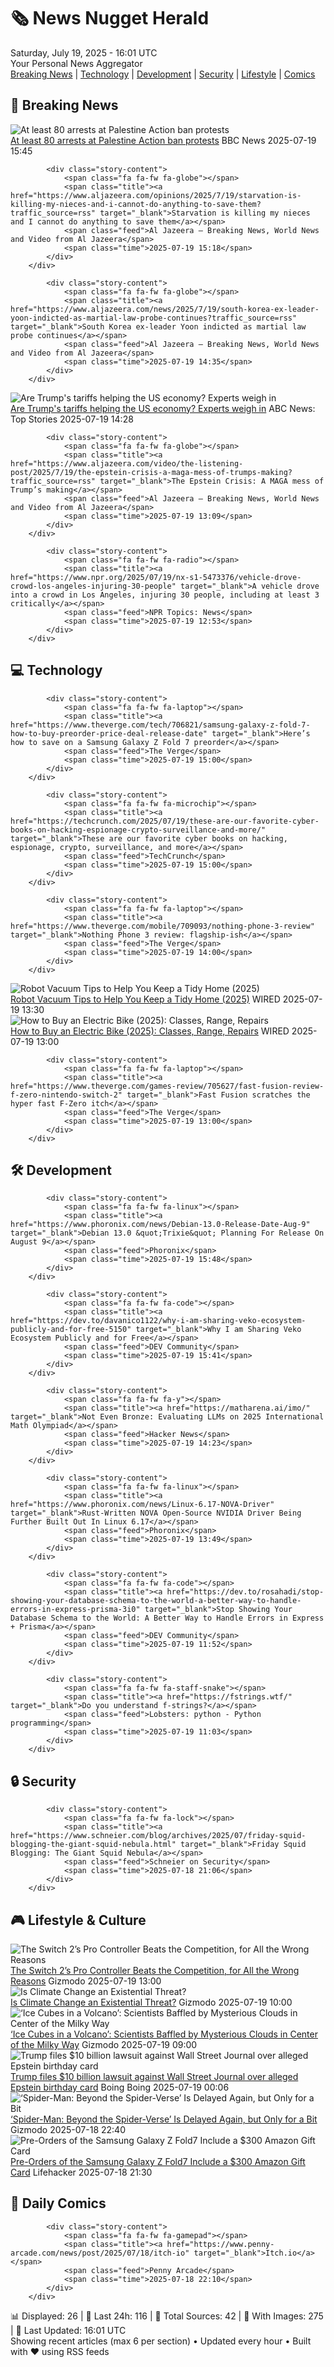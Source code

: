 <!-- Processing 54 RSS feeds at 2025-07-19 16:01:33 UTC -->
<!-- Processing: Poorly Drawn Lines -->
<!-- Processing: Garfield -->
<!-- Processing: Dilbert -->
<!-- Processing: Cyanide & Happiness -->
<!-- Processing: Girl Genius -->
<!-- Processing: CNN Breaking News -->
<!-- Processing: BBC Breaking News -->
<!-- Processing: Al Jazeera Breaking News -->
<!-- Processing: CBC News -->
<!-- Error processing https://rss.cbc.ca/lineup/topstories.xml: The read operation timed out -->
<!-- Processing: Associated Press Breaking -->
<!-- Processing: ABC News Breaking -->
<!-- Processing: Sky News World -->
<!-- Processing: The Verge -->
<!-- Processing: Hacker News -->
<!-- Processing: Dev.to -->
<!-- Processing: Phoronix Linux News -->
<!-- Processing: It's FOSS -->
<!-- Error processing https://itsfoss.com/rss/: The read operation timed out -->
<!-- Processing: GitHub Blog -->
<!-- Processing: GitLab Blog -->
<!-- Processing: The Pragmatic Engineer -->
<!-- Processing: Kotaku -->
<!-- Processing: Krebs on Security -->
<!-- Generated 7 new posts out of 22 feeds processed -->
<div class="newspaper-header">
    <h1 class="newspaper-title">🗞️ News Nugget Herald</h1>
    <div class="newspaper-date">Saturday, July 19, 2025 - 16:01 UTC</div>
    <div class="newspaper-subtitle">Your Personal News Aggregator</div>
</div>

<div class="newspaper-nav">
    <a href="#breaking">Breaking News</a> |
    <a href="#tech">Technology</a> |
    <a href="#dev">Development</a> |
    <a href="#security">Security</a> |
    <a href="#lifestyle">Lifestyle</a> |
    <a href="#webcomics">Comics</a>
</div>

<div class="news-section breaking-news" id="breaking">
<h2 class="section-header">🚨 Breaking News</h2>
<div class="stories-container">
<div class="story">
            <img src="https://ichef.bbci.co.uk/ace/standard/240/cpsprodpb/158b/live/c59651f0-64b0-11f0-9881-954771c01d18.jpg" alt="At least 80 arrests at Palestine Action ban protests" class="story-image" loading="lazy" onerror="this.style.display='none'">
            <div class="story-content">
                <span class="fa fa-fw fa-flag"></span>
                <span class="title"><a href="https://www.bbc.com/news/articles/c20rvdexj8jo" target="_blank">At least 80 arrests at Palestine Action ban protests</a></span>
                <span class="feed">BBC News</span>
                <span class="time">2025-07-19 15:45</span>
            </div>
        </div>
<div class="story">
            
            <div class="story-content">
                <span class="fa fa-fw fa-globe"></span>
                <span class="title"><a href="https://www.aljazeera.com/opinions/2025/7/19/starvation-is-killing-my-nieces-and-i-cannot-do-anything-to-save-them?traffic_source=rss" target="_blank">Starvation is killing my nieces and I cannot do anything to save them</a></span>
                <span class="feed">Al Jazeera – Breaking News, World News and Video from Al Jazeera</span>
                <span class="time">2025-07-19 15:18</span>
            </div>
        </div>
<div class="story">
            
            <div class="story-content">
                <span class="fa fa-fw fa-globe"></span>
                <span class="title"><a href="https://www.aljazeera.com/news/2025/7/19/south-korea-ex-leader-yoon-indicted-as-martial-law-probe-continues?traffic_source=rss" target="_blank">South Korea ex-leader Yoon indicted as martial law probe continues</a></span>
                <span class="feed">Al Jazeera – Breaking News, World News and Video from Al Jazeera</span>
                <span class="time">2025-07-19 14:35</span>
            </div>
        </div>
<div class="story">
            <img src="https://s.abcnews.com/images/Politics/trump-9-ap-er-250715_1752608657520_hpMain_4x3t_384.jpg" alt="Are Trump&#x27;s tariffs helping the US economy? Experts weigh in" class="story-image" loading="lazy" onerror="this.style.display='none'">
            <div class="story-content">
                <span class="fa fa-fw fa-tv"></span>
                <span class="title"><a href="https://abcnews.go.com/Business/trumps-tariffs-achieved-experts-weigh/story?id=123859218" target="_blank">Are Trump&#x27;s tariffs helping the US economy? Experts weigh in</a></span>
                <span class="feed">ABC News: Top Stories</span>
                <span class="time">2025-07-19 14:28</span>
            </div>
        </div>
<div class="story">
            
            <div class="story-content">
                <span class="fa fa-fw fa-globe"></span>
                <span class="title"><a href="https://www.aljazeera.com/video/the-listening-post/2025/7/19/the-epstein-crisis-a-maga-mess-of-trumps-making?traffic_source=rss" target="_blank">The Epstein Crisis: A MAGA mess of Trump’s making</a></span>
                <span class="feed">Al Jazeera – Breaking News, World News and Video from Al Jazeera</span>
                <span class="time">2025-07-19 13:09</span>
            </div>
        </div>
<div class="story">
            
            <div class="story-content">
                <span class="fa fa-fw fa-radio"></span>
                <span class="title"><a href="https://www.npr.org/2025/07/19/nx-s1-5473376/vehicle-drove-crowd-los-angeles-injuring-30-people" target="_blank">A vehicle drove into a crowd in Los Angeles, injuring 30 people, including at least 3 critically</a></span>
                <span class="feed">NPR Topics: News</span>
                <span class="time">2025-07-19 12:53</span>
            </div>
        </div>
</div>
</div>
<div class="news-section tech-news" id="tech">
<h2 class="section-header">💻 Technology</h2>
<div class="stories-container">
<div class="story">
            
            <div class="story-content">
                <span class="fa fa-fw fa-laptop"></span>
                <span class="title"><a href="https://www.theverge.com/tech/706821/samsung-galaxy-z-fold-7-how-to-buy-preorder-price-deal-release-date" target="_blank">Here’s how to save on a Samsung Galaxy Z Fold 7 preorder</a></span>
                <span class="feed">The Verge</span>
                <span class="time">2025-07-19 15:00</span>
            </div>
        </div>
<div class="story">
            
            <div class="story-content">
                <span class="fa fa-fw fa-microchip"></span>
                <span class="title"><a href="https://techcrunch.com/2025/07/19/these-are-our-favorite-cyber-books-on-hacking-espionage-crypto-surveillance-and-more/" target="_blank">These are our favorite cyber books on hacking, espionage, crypto, surveillance, and more</a></span>
                <span class="feed">TechCrunch</span>
                <span class="time">2025-07-19 15:00</span>
            </div>
        </div>
<div class="story">
            
            <div class="story-content">
                <span class="fa fa-fw fa-laptop"></span>
                <span class="title"><a href="https://www.theverge.com/mobile/709093/nothing-phone-3-review" target="_blank">Nothing Phone 3 review: flagship-ish</a></span>
                <span class="feed">The Verge</span>
                <span class="time">2025-07-19 14:00</span>
            </div>
        </div>
<div class="story">
            <img src="https://media.wired.com/photos/687b0adcbc398274954124ff/master/pass/How%20to%20Get%20the%20Most%20Out%20of%20(or%20Into)%20Your%20Robot%20Vacuum.png" alt="Robot Vacuum Tips to Help You Keep a Tidy Home (2025)" class="story-image" loading="lazy" onerror="this.style.display='none'">
            <div class="story-content">
                <span class="fa fa-fw fa-bolt"></span>
                <span class="title"><a href="https://www.wired.com/story/surprising-tips-for-your-robot-vacuum/" target="_blank">Robot Vacuum Tips to Help You Keep a Tidy Home (2025)</a></span>
                <span class="feed">WIRED</span>
                <span class="time">2025-07-19 13:30</span>
            </div>
        </div>
<div class="story">
            <img src="https://media.wired.com/photos/687b17f31d005c057f7adcb0/master/pass/How%20to%20Buy%20an%20Electric%20Bike.png" alt="How to Buy an Electric Bike (2025): Classes, Range, Repairs" class="story-image" loading="lazy" onerror="this.style.display='none'">
            <div class="story-content">
                <span class="fa fa-fw fa-bolt"></span>
                <span class="title"><a href="https://www.wired.com/story/how-to-buy-an-electric-bike/" target="_blank">How to Buy an Electric Bike (2025): Classes, Range, Repairs</a></span>
                <span class="feed">WIRED</span>
                <span class="time">2025-07-19 13:00</span>
            </div>
        </div>
<div class="story">
            
            <div class="story-content">
                <span class="fa fa-fw fa-laptop"></span>
                <span class="title"><a href="https://www.theverge.com/games-review/705627/fast-fusion-review-f-zero-nintendo-switch-2" target="_blank">Fast Fusion scratches the hyper fast F-Zero itch</a></span>
                <span class="feed">The Verge</span>
                <span class="time">2025-07-19 13:00</span>
            </div>
        </div>
</div>
</div>
<div class="news-section dev-news" id="dev">
<h2 class="section-header">🛠️ Development</h2>
<div class="stories-container">
<div class="story">
            
            <div class="story-content">
                <span class="fa fa-fw fa-linux"></span>
                <span class="title"><a href="https://www.phoronix.com/news/Debian-13.0-Release-Date-Aug-9" target="_blank">Debian 13.0 &quot;Trixie&quot; Planning For Release On August 9</a></span>
                <span class="feed">Phoronix</span>
                <span class="time">2025-07-19 15:48</span>
            </div>
        </div>
<div class="story">
            
            <div class="story-content">
                <span class="fa fa-fw fa-code"></span>
                <span class="title"><a href="https://dev.to/davanico1122/why-i-am-sharing-veko-ecosystem-publicly-and-for-free-5150" target="_blank">Why I am Sharing Veko Ecosystem Publicly and for Free</a></span>
                <span class="feed">DEV Community</span>
                <span class="time">2025-07-19 15:41</span>
            </div>
        </div>
<div class="story">
            
            <div class="story-content">
                <span class="fa fa-fw fa-y"></span>
                <span class="title"><a href="https://matharena.ai/imo/" target="_blank">Not Even Bronze: Evaluating LLMs on 2025 International Math Olympiad</a></span>
                <span class="feed">Hacker News</span>
                <span class="time">2025-07-19 14:23</span>
            </div>
        </div>
<div class="story">
            
            <div class="story-content">
                <span class="fa fa-fw fa-linux"></span>
                <span class="title"><a href="https://www.phoronix.com/news/Linux-6.17-NOVA-Driver" target="_blank">Rust-Written NOVA Open-Source NVIDIA Driver Being Further Built Out In Linux 6.17</a></span>
                <span class="feed">Phoronix</span>
                <span class="time">2025-07-19 13:49</span>
            </div>
        </div>
<div class="story">
            
            <div class="story-content">
                <span class="fa fa-fw fa-code"></span>
                <span class="title"><a href="https://dev.to/rosahadi/stop-showing-your-database-schema-to-the-world-a-better-way-to-handle-errors-in-express-prisma-3i0" target="_blank">Stop Showing Your Database Schema to the World: A Better Way to Handle Errors in Express + Prisma</a></span>
                <span class="feed">DEV Community</span>
                <span class="time">2025-07-19 11:52</span>
            </div>
        </div>
<div class="story">
            
            <div class="story-content">
                <span class="fa fa-fw fa-staff-snake"></span>
                <span class="title"><a href="https://fstrings.wtf/" target="_blank">Do you understand f-strings?</a></span>
                <span class="feed">Lobsters: python - Python programming</span>
                <span class="time">2025-07-19 11:03</span>
            </div>
        </div>
</div>
</div>
<div class="news-section security-news" id="security">
<h2 class="section-header">🔒 Security</h2>
<div class="stories-container">
<div class="story">
            
            <div class="story-content">
                <span class="fa fa-fw fa-lock"></span>
                <span class="title"><a href="https://www.schneier.com/blog/archives/2025/07/friday-squid-blogging-the-giant-squid-nebula.html" target="_blank">Friday Squid Blogging: The Giant Squid Nebula</a></span>
                <span class="feed">Schneier on Security</span>
                <span class="time">2025-07-18 21:06</span>
            </div>
        </div>
</div>
</div>
<div class="news-section lifestyle-news" id="lifestyle">
<h2 class="section-header">🎮 Lifestyle & Culture</h2>
<div class="stories-container">
<div class="story">
            <img src="https://gizmodo.com/app/uploads/2025/07/Controller-Pic-2-2.jpg" alt="The Switch 2’s Pro Controller Beats the Competition, for All the Wrong Reasons" class="story-image" loading="lazy" onerror="this.style.display='none'">
            <div class="story-content">
                <span class="fa fa-fw fa-computer"></span>
                <span class="title"><a href="https://gizmodo.com/the-switch-2s-pro-controller-beats-the-competition-for-all-the-wrong-reasons-2000631506" target="_blank">The Switch 2’s Pro Controller Beats the Competition, for All the Wrong Reasons</a></span>
                <span class="feed">Gizmodo</span>
                <span class="time">2025-07-19 13:00</span>
            </div>
        </div>
<div class="story">
            <img src="https://gizmodo.com/app/uploads/2025/07/Climate-crisis-artwork_Final_2.jpg" alt="Is Climate Change an Existential Threat?" class="story-image" loading="lazy" onerror="this.style.display='none'">
            <div class="story-content">
                <span class="fa fa-fw fa-computer"></span>
                <span class="title"><a href="https://gizmodo.com/is-climate-change-an-existential-threat-2000629702" target="_blank">Is Climate Change an Existential Threat?</a></span>
                <span class="feed">Gizmodo</span>
                <span class="time">2025-07-19 10:00</span>
            </div>
        </div>
<div class="story">
            <img src="https://gizmodo.com/app/uploads/2025/07/fermi-bubble-graphic-final-for-print-4k.jpg" alt="‘Ice Cubes in a Volcano’: Scientists Baffled by Mysterious Clouds in Center of the Milky Way" class="story-image" loading="lazy" onerror="this.style.display='none'">
            <div class="story-content">
                <span class="fa fa-fw fa-computer"></span>
                <span class="title"><a href="https://gizmodo.com/ice-cubes-in-a-volcano-scientists-baffled-by-mysterious-clouds-in-center-of-the-milky-way-2000631349" target="_blank">‘Ice Cubes in a Volcano’: Scientists Baffled by Mysterious Clouds in Center of the Milky Way</a></span>
                <span class="feed">Gizmodo</span>
                <span class="time">2025-07-19 09:00</span>
            </div>
        </div>
<div class="story">
            <img src="https://i0.wp.com/boingboing.net/wp-content/uploads/2025/05/trump-mad.jpg?fit=1080%2C720&amp;quality=60&amp;ssl=1" alt="Trump files $10 billion lawsuit against Wall Street Journal over alleged Epstein birthday card" class="story-image" loading="lazy" onerror="this.style.display='none'">
            <div class="story-content">
                <span class="fa fa-fw fa-arrow-right"></span>
                <span class="title"><a href="https://boingboing.net/2025/07/18/trump-files-10-billion-lawsuit-against-wall-street-journal-over-alleged-epstein-birthday-card.html" target="_blank">Trump files $10 billion lawsuit against Wall Street Journal over alleged Epstein birthday card</a></span>
                <span class="feed">Boing Boing</span>
                <span class="time">2025-07-19 00:06</span>
            </div>
        </div>
<div class="story">
            <img src="https://gizmodo.com/app/uploads/2025/07/Spider-Man-Beyond-Spider-Verse-miles-1.jpg" alt="‘Spider-Man: Beyond the Spider-Verse’ Is Delayed Again, but Only for a Bit" class="story-image" loading="lazy" onerror="this.style.display='none'">
            <div class="story-content">
                <span class="fa fa-fw fa-computer"></span>
                <span class="title"><a href="https://gizmodo.com/spider-man-beyond-the-spider-verse-is-delayed-again-but-only-for-a-bit-2000631616" target="_blank">‘Spider-Man: Beyond the Spider-Verse’ Is Delayed Again, but Only for a Bit</a></span>
                <span class="feed">Gizmodo</span>
                <span class="time">2025-07-18 22:40</span>
            </div>
        </div>
<div class="story">
            <img src="https://lifehacker.com/imagery/articles/01K0FBT0QJK2Z1QXCWC3WJ0WD3/hero-image.png" alt="Pre-Orders of the Samsung Galaxy Z Fold7 Include a $300 Amazon Gift Card" class="story-image" loading="lazy" onerror="this.style.display='none'">
            <div class="story-content">
                <span class="fa fa-fw fa-life-ring"></span>
                <span class="title"><a href="https://lifehacker.com/tech/samsung-galaxy-z-fold7-amazon-preorder?utm_medium=RSS" target="_blank">Pre-Orders of the Samsung Galaxy Z Fold7 Include a $300 Amazon Gift Card</a></span>
                <span class="feed">Lifehacker</span>
                <span class="time">2025-07-18 21:30</span>
            </div>
        </div>
</div>
</div>
<div class="news-section webcomics-section" id="webcomics">
<h2 class="section-header">🎨 Daily Comics</h2>
<div class="stories-container">
<div class="story">
            
            <div class="story-content">
                <span class="fa fa-fw fa-gamepad"></span>
                <span class="title"><a href="https://www.penny-arcade.com/news/post/2025/07/18/itch-io" target="_blank">Itch.io</a></span>
                <span class="feed">Penny Arcade</span>
                <span class="time">2025-07-18 22:10</span>
            </div>
        </div>
</div>
</div>

<div class="newspaper-footer">
    <div class="stats">
        📊 Displayed: 26 | 📅 Last 24h: 116 | 📡 Total Sources: 42 | 📸 With Images: 275 |
        🔄 Last Updated: 16:01 UTC
    </div>
    <div class="footer-note">
        Showing recent articles (max 6 per section) • Updated every hour • Built with ❤️ using RSS feeds
    </div>
</div>
